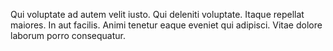 Qui voluptate ad autem velit iusto. Qui deleniti voluptate. Itaque repellat maiores. In aut facilis. Animi tenetur eaque eveniet qui adipisci. Vitae dolore laborum porro consequatur.